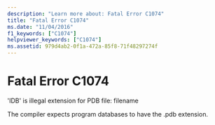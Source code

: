 ```yaml
---
description: "Learn more about: Fatal Error C1074"
title: "Fatal Error C1074"
ms.date: "11/04/2016"
f1_keywords: ["C1074"]
helpviewer_keywords: ["C1074"]
ms.assetid: 979d4ab2-0f1a-472a-85f8-71f48297274f
---
```

# Fatal Error C1074

'IDB' is illegal extension for PDB file: filename

The compiler expects program databases to have the .pdb extension.
